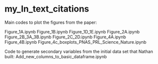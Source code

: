 # my_In_text_citations
Main codes to plot the figures from the paper:

Figure_1A.ipynb
Figure_1B.ipynb
Figure_1D_1E.ipynb
Figure_2A.ipynb
Figure_2B_3A_3B.ipynb
Figure_2C_2D.ipynb
Figure_4A.ipynb
Figure_4B.ipynb
Figure_4c_boxplots_PNAS_PRL_Science_Nature.ipynb


Code to generate secondary variables from the initial data set that Nathan built:
Add_new_columns_to_basic_dataframe.ipynb

